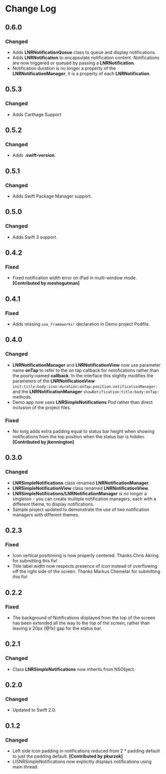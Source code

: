 # Change Log

## 0.6.0
### Changed
- Adds __LNRNotificationQueue__ class to queue and display notifications.
- Adds __LNRNotification__ to encapsulate notification content. Notifications are now triggered or queued by passing a __LNRNotification__.
- Notification duration is no longer a property of the __LNRNotificationManager__, it is a property of each __LNRNotification__.

## 0.5.3
### Changed
- Adds Carthage Support

## 0.5.2
### Changed
- Adds __.swift-version__.

## 0.5.1
### Changed
- Adds Swift Package Manager support.

## 0.5.0
### Changed
- Adds Swift 3 support.

## 0.4.2
### Fixed
- Fixed notification width error on iPad in multi-window mode. __[Contributed by moshegutman]__

## 0.4.1
### Fixed
- Adds missing ```use_frameworks!``` declaration in Demo project Podfile.

## 0.4.0
### Changed
- __LNRNotificationManager__ and __LNRNotificationView__ now use parameter name __onTap__ to refer to the on tap callback for notofications rather than the poorly-named __callback__. In the interface this slightly modifies the parameters of the __LNRNotificationView__ ```init:title:body:icon:duration:onTap:position:notificationManager:``` and the __LNRNotificationManager__ ```showNotification:title:body:onTap:``` methods. 
- Demo app now uses __LNRSimpleNotifications__ Pod rather than direct inclusion of the project files.

### Fixed
- No long adds extra padding equal to status bar height when showing notifications from the top position when the status bar is hidden. __[Contributed by jkennington]__

## 0.3.0
### Changed
- __LNRSimpleNotifications__ class renamed __LNRNotificationManager__.
- __LNRSimpleNotificationView__ class renamed __LNRNotificationView__.
- __LNRSimpleNotifications/LNRNotificationManager__ is no longer a singleton - you can create multiple notification managers, each with a different theme, to display notifications. 
- Sample project updated to demonstrate the use of two notification managers with different themes.

## 0.2.3
### Fixed
- Icon vertical positioning is now properly centered. Thanks Chris Akring for submitting this fix!
- Title label width now respects presence of icon instead of overflowing off the right side of the screen. Thanks Markus Chemelar for submitting this fix!

## 0.2.2
### Fixed
- The background of Notifications displayed from the top of the screen has been extended all the way to the top of the screen, rather than leaving a 20px (@1x) gap for the status bar. 
 
## 0.2.1
### Changed
- Class __LNRSimpleNotifications__ now inherits from NSObject.

## 0.2.0
### Changed
- Updated to Swift 2.0. 

## 0.1.2
### Changed
- Left side Icon padding in notifications reduced from 2 * padding default to just the padding default. __[Contributed by pkurzok]__
-  LISNRSimpleNotifications now explicitly displays notifications using main thread. 
